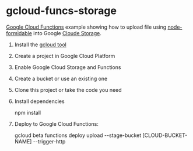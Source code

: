 # gcloud-funcs-storage
[Google Cloud Functions](https://cloud.google.com/functions/) example showing how to upload file using [node-formidable](https://github.com/felixge/node-formidable) into Google [Cloude Storage](https://cloud.google.com/storage/).

1. Install the [gcloud tool](https://cloud.google.com/sdk/downloads)
2. Create a project in Google Cloud Platform
3. Enable Google Cloud Storage and Functions
4. Create a bucket or use an existing one
5. Clone this project or take the code you need
5. Install dependencies

    npm install

6. Deploy to Google Cloud Functions:

    gcloud beta functions deploy upload --stage-bucket [CLOUD-BUCKET-NAME] --trigger-http

